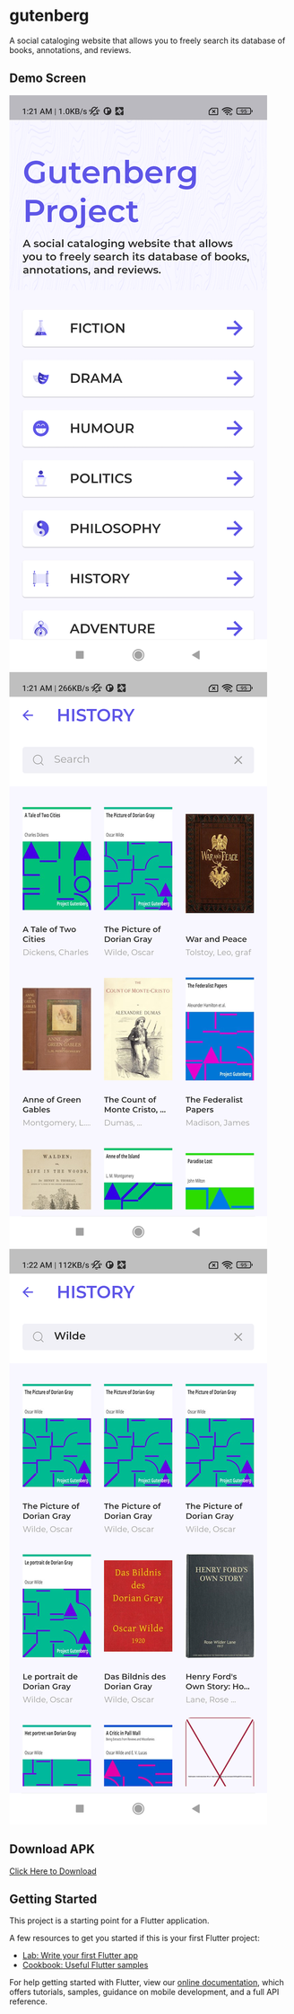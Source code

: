# gutenberg

A social cataloging website that allows you to freely search its database of books, annotations, and reviews.

## Demo Screen
![Demo Screen](https://github.com/pravinkumarputta/gutenberg/blob/master/screens/screen1.png?raw=true)
![Demo Screen](https://github.com/pravinkumarputta/gutenberg/blob/master/screens/screen2.png?raw=true)
![Demo Screen](https://github.com/pravinkumarputta/gutenberg/blob/master/screens/screen3.png?raw=true)

## Download APK
[Click Here to Download](https://github.com/pravinkumarputta/gutenberg/blob/master/apks/app-release.apk?raw=true)

## Getting Started

This project is a starting point for a Flutter application.

A few resources to get you started if this is your first Flutter project:

- [Lab: Write your first Flutter app](https://flutter.dev/docs/get-started/codelab)
- [Cookbook: Useful Flutter samples](https://flutter.dev/docs/cookbook)

For help getting started with Flutter, view our
[online documentation](https://flutter.dev/docs), which offers tutorials,
samples, guidance on mobile development, and a full API reference.
